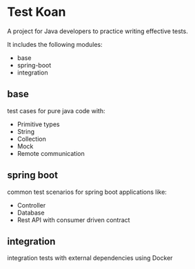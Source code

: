# Test Koan
A project for Java developers to practice writing effective tests.

It includes the following modules:
* base 
* spring-boot
* integration

## base
test cases for pure java code with:
* Primitive types
* String
* Collection
* Mock
* Remote communication

## spring boot
common test scenarios for spring boot applications like:
* Controller
* Database
* Rest API with consumer driven contract

## integration
integration tests with external dependencies using Docker
